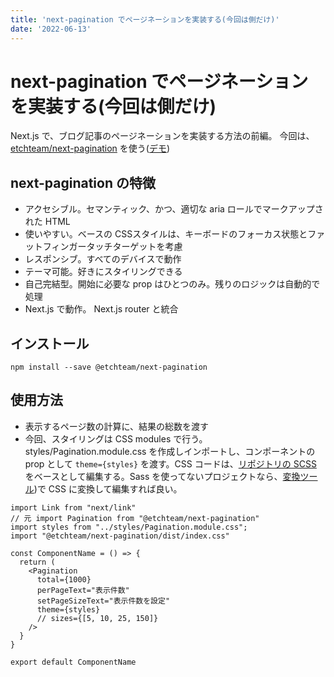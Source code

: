 ```yaml
---
title: 'next-pagination でページネーションを実装する(今回は側だけ)'
date: '2022-06-13'
---
```


# next-pagination でページネーションを実装する(今回は側だけ)

Next.js で、ブログ記事のページネーションを実装する方法の前編。
今回は、[etchteam/next-pagination](https://github.com/etchteam/next-pagination) を使う([デモ](https://etchteam.github.io/next-pagination/))

## next-pagination の特徴

* アクセシブル。セマンティック、かつ、適切な aria ロールでマークアップされた HTML
* 使いやすい。ベースの CSSスタイルは、キーボードのフォーカス状態とファットフィンガータッチターゲットを考慮
* レスポンシブ。すべてのデバイスで動作
* テーマ可能。好きにスタイリングできる
* 自己完結型。開始に必要な prop はひとつのみ。残りのロジックは自動的で処理
* Next.js で動作。 Next.js router と統合

## インストール

`npm install --save @etchteam/next-pagination`

## 使用方法

* 表示するページ数の計算に、結果の総数を渡す
* 今回、スタイリングは CSS modules で行う。styles/Pagination.module.css を作成しインポートし、コンポーネントの prop として `theme={styles}` を渡す。CSS コードは、[リポジトリの SCSS](https://github.com/etchteam/next-pagination/blob/master/src/index.module.scss) をベースとして編集する。Sass を使ってないプロジェクトなら、[変換ツール](https://www.sassmeister.com/))で CSS に変換して編集すれば良い。

```ComponentName.tsx
import Link from "next/link"
// 元 import Pagination from "@etchteam/next-pagination"
import styles from "../styles/Pagination.module.css";
import "@etchteam/next-pagination/dist/index.css"

const ComponentName = () => {
  return (
    <Pagination
      total={1000}
      perPageText="表示件数"
      setPageSizeText="表示件数を設定"
      theme={styles}
      // sizes={[5, 10, 25, 150]}
    />
  }
}

export default ComponentName
```